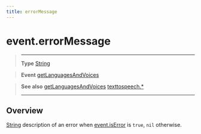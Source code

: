 ```yaml
---
title: errorMessage
---
```

# event.errorMessage

> --------------------- ------------------------------------------------------------------------------------------
> __Type__              [String](https://docs.coronalabs.com/api/type/String.html)

> __Event__             [getLanguagesAndVoices](/plugin/texttospeech/event/getLanguagesAndVoices/)

> __See also__          [getLanguagesAndVoices](/plugin/texttospeech/event/getLanguagesAndVoices/)
>						[texttospeech.*](/plugin/texttospeech/)
> --------------------- ------------------------------------------------------------------------------------------

## Overview

[String](https://docs.coronalabs.com/api/type/String.html) description of an error when [event.isError](/plugin/texttospeech/event/getLanguagesAndVoices/isError) is `true`, `nil` otherwise.